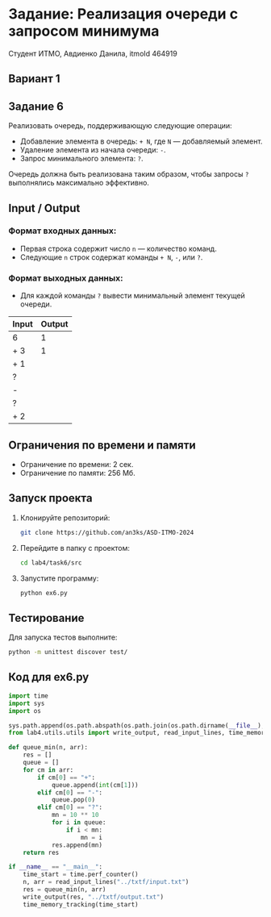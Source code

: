 # Задание: Реализация очереди с запросом минимума  
Студент ИТМО, Авдиенко Данила, itmoId 464919  

## Вариант 1  

## Задание 6  
Реализовать очередь, поддерживающую следующие операции:  
- Добавление элемента в очередь: `+ N`, где `N` — добавляемый элемент.  
- Удаление элемента из начала очереди: `-`.  
- Запрос минимального элемента: `?`.  

Очередь должна быть реализована таким образом, чтобы запросы `?` выполнялись максимально эффективно.  

## Input / Output  

### Формат входных данных:  
- Первая строка содержит число `n` — количество команд.  
- Следующие `n` строк содержат команды `+ N`, `-`, или `?`.  

### Формат выходных данных:  
- Для каждой команды `?` вывести минимальный элемент текущей очереди.  

| Input                               | Output |
|-------------------------------------|--------|
| 6                                   | 1      |
| + 3                                 | 1      |
| + 1                                 |        |
| ?                                   |        |
| -                                   |        |
| ?                                   |        |
| + 2                                 |        |

## Ограничения по времени и памяти  

- Ограничение по времени: 2 сек.  
- Ограничение по памяти: 256 Мб.  

## Запуск проекта  
1. Клонируйте репозиторий:  
   ```bash
   git clone https://github.com/an3ks/ASD-ITMO-2024
   ```
2. Перейдите в папку с проектом:  
   ```bash
   cd lab4/task6/src
   ```
3. Запустите программу:  
   ```bash
   python ex6.py
   ```

## Тестирование  
Для запуска тестов выполните:  
```bash
python -m unittest discover test/
```

## Код для ex6.py  
```python
import time
import sys
import os

sys.path.append(os.path.abspath(os.path.join(os.path.dirname(__file__), '../../..')))
from lab4.utils.utils import write_output, read_input_lines, time_memory_tracking

def queue_min(n, arr):
    res = []
    queue = []
    for cm in arr:
        if cm[0] == "+":
            queue.append(int(cm[1]))
        elif cm[0] == "-":
            queue.pop(0)
        elif cm[0] == "?":
            mn = 10 ** 10
            for i in queue:
                if i < mn:
                    mn = i
            res.append(mn)
    return res

if __name__ == "__main__":
    time_start = time.perf_counter()
    n, arr = read_input_lines("../txtf/input.txt")
    res = queue_min(n, arr)
    write_output(res, "../txtf/output.txt")
    time_memory_tracking(time_start)
```